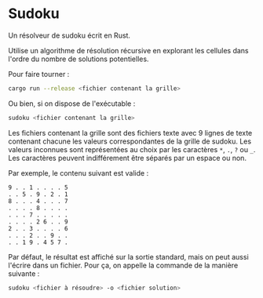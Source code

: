 Sudoku
======

Un résolveur de sudoku écrit en Rust.

Utilise un algorithme de résolution récursive en 
explorant les cellules dans l'ordre du nombre de 
solutions potentielles.

Pour faire tourner : 
```bash
cargo run --release <fichier contenant la grille>
```

Ou bien, si on dispose de l'exécutable :
```bash
sudoku <fichier contenant la grille>
```

Les fichiers contenant la grille sont des fichiers texte
avec 9 lignes de texte contenant chacune les valeurs 
correspondantes de la grille de sudoku. 
Les valeurs inconnues sont représentées au choix
par les caractères `*`, `.`, `?` ou `_`.
Les caractères peuvent indifférement être séparés par un espace ou non.


Par exemple, le contenu suivant est valide :
```text
9 . . 1 . . . . 5
. . 5 . 9 . 2 . 1
8 . . . 4 . . . 7
. . . . 8 . . . .
. . . 7 . . . . .
. . . . 2 6 . . 9
2 . . 3 . . . . 6
. . . 2 . . 9 . .
. . 1 9 . 4 5 7 .
```

Par défaut, le résultat est affiché sur la sortie standard,
mais on peut aussi l'écrire dans un fichier.
Pour ça, on appelle la commande de la manière suivante :

```bash
sudoku <fichier à résoudre> -o <fichier solution>
```
